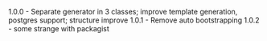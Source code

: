 1.0.0 - Separate generator in 3 classes; improve template generation, postgres support; structure improve
1.0.1 - Remove auto bootstrapping
1.0.2 - some strange with packagist